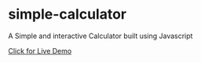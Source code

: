 # simple-calculator
A Simple and interactive Calculator built using Javascript

[Click for Live Demo](https://yasar-sa.github.io/simple-calculator/)
